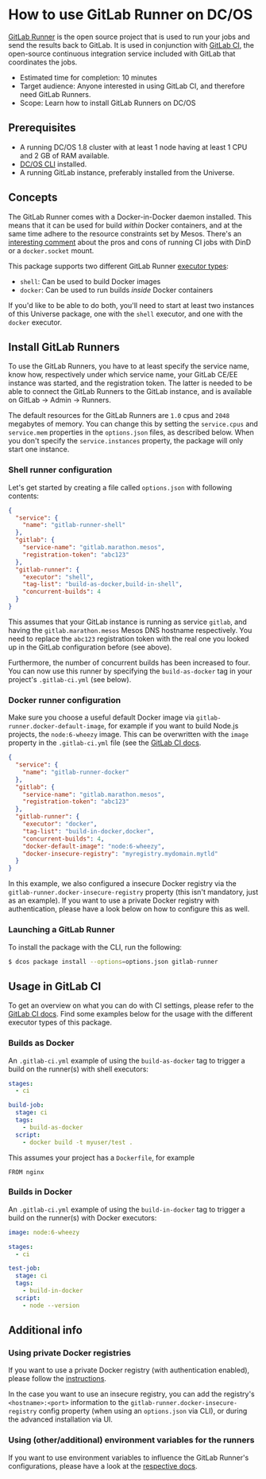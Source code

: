 # How to use GitLab Runner on DC/OS

[GitLab Runner](https://docs.gitlab.com/runner/) is the open source project that is used to run your jobs and send the results back to GitLab. It is used in conjunction with [GitLab CI](https://about.gitlab.com/gitlab-ci/), the open-source continuous integration service included with GitLab that coordinates the jobs.

- Estimated time for completion: 10 minutes
- Target audience: Anyone interested in using GitLab CI, and therefore need GitLab Runners.
- Scope: Learn how to install GitLab Runners on DC/OS

## Prerequisites

- A running DC/OS 1.8 cluster with at least 1 node having at least 1 CPU and 2 GB of RAM available.
- [DC/OS CLI](https://dcos.io/docs/1.8/usage/cli/install/) installed.
- A running GitLab instance, preferably installed from the Universe.

## Concepts

The GitLab Runner comes with a Docker-in-Docker daemon installed. This means that it can be used for build _within_ Docker containers, and at the same time adhere to the resource constraints set by Mesos. There's an [interesting comment](https://github.com/mesosphere/jenkins-dind-agent/issues/1#issuecomment-203126275) about the pros and cons of running CI jobs with DinD or a `docker.socket` mount.
 
This package supports two different GitLab Runner [executor types](https://docs.gitlab.com/runner/executors/#selecting-the-executor):

* `shell`: Can be used to build Docker images
* `docker`: Can be used to run builds _inside_ Docker containers

If you'd like to be able to do both, you'll need to start at least two instances of this Universe package, one with the `shell` executor, and one with the `docker` executor.

## Install GitLab Runners

To use the GitLab Runners, you have to at least specify the service name, know how, respectively under which service name, your GitLab CE/EE instance was started, and the registration token. The latter is needed to be able to connect the GitLab Runners to the GitLab instance, and is available on GitLab -> Admin -> Runners. 

The default resources for the GitLab Runners are `1.0` cpus and `2048` megabytes of memory. You can change this by setting the `service.cpus` and `service.mem` properties in the `options.json` files, as described below. When you don't specify the `service.instances` property, the package will only start one instance.

### Shell runner configuration

Let's get started by creating a file called `options.json` with following contents:

```json
{
  "service": {
    "name": "gitlab-runner-shell"
  },
  "gitlab": {
    "service-name": "gitlab.marathon.mesos",
    "registration-token": "abc123"
  },
  "gitlab-runner": {
    "executor": "shell",
    "tag-list": "build-as-docker,build-in-shell",
    "concurrent-builds": 4
  }
}
```

This assumes that your GitLab instance is running as service `gitlab`, and having the `gitlab.marathon.mesos` Mesos DNS hostname respectively. You need to replace the `abc123` registration token with the real one you looked up in the GitLab configuration before (see above).

Furthermore, the number of concurrent builds has been increased to four. You can now use this runner by specifying the `build-as-docker` tag in your project's `.gitlab-ci.yml` (see below).

### Docker runner configuration

Make sure you choose a useful default Docker image via `gitlab-runner.docker-default-image`, for example if you want to build Node.js projects, the `node:6-wheezy` image. This can be overwritten with the `image` property in the `.gitlab-ci.yml` file (see the [GitLab CI docs](https://docs.gitlab.com/ce/ci/yaml/README.html).

```json
{
  "service": {
    "name": "gitlab-runner-docker"
  },
  "gitlab": {
    "service-name": "gitlab.marathon.mesos",
    "registration-token": "abc123"
  },
  "gitlab-runner": {
    "executor": "docker",
    "tag-list": "build-in-docker,docker",
    "concurrent-builds": 4,
    "docker-default-image": "node:6-wheezy",
    "docker-insecure-registry": "myregistry.mydomain.mytld"
  }
}
```

In this example, we also configured a insecure Docker registry via the `gitlab-runner.docker-insecure-registry` property (this isn't mandatory, just as an example). If you want to use a private Docker registry with authentication, please have a look below on how to configure this as well.

### Launching a GitLab Runner

To install the package with the CLI, run the following:

```bash
$ dcos package install --options=options.json gitlab-runner
```

## Usage in GitLab CI

To get an overview on what you can do with CI settings, please refer to the [GitLab CI docs](https://docs.gitlab.com/ce/ci/yaml/README.html). Find some examples below for the usage with the different executor types of this package.

### Builds as Docker

An `.gitlab-ci.yml` example of using the `build-as-docker` tag to trigger a build on the runner(s) with shell executors:

```yaml
stages:
  - ci

build-job:
  stage: ci
  tags:
    - build-as-docker
  script:
    - docker build -t myuser/test .
```

This assumes your project has a `Dockerfile`, for example

```
FROM nginx
```

### Builds in Docker

An `.gitlab-ci.yml` example of using the `build-in-docker` tag to trigger a build on the runner(s) with Docker executors:

```yaml
image: node:6-wheezy

stages:
  - ci

test-job:
  stage: ci
  tags:
    - build-in-docker
  script:
    - node --version
```

## Additional info

### Using private Docker registries

If you want to use a private Docker registry (with authentication enabled), please follow the [instructions](https://docs.gitlab.com/runner/configuration/advanced-configuration.html#using-a-private-container-registry).

In the case you want to use an insecure registry, you can add the registry's `<hostname>:<port>` information to the `gitlab-runner.docker-insecure-registry` config property (when using an `options.json` via CLI), or during the advanced installation via UI. 

### Using (other/additional) environment variables for the runners
 
If you want to use environment variables to influence the GitLab Runner's configurations, please have a look at the [respective docs](https://github.com/ayufan/gitlab-ci-multi-runner/blob/master/docs/commands/README.md#using-environment-variables).
